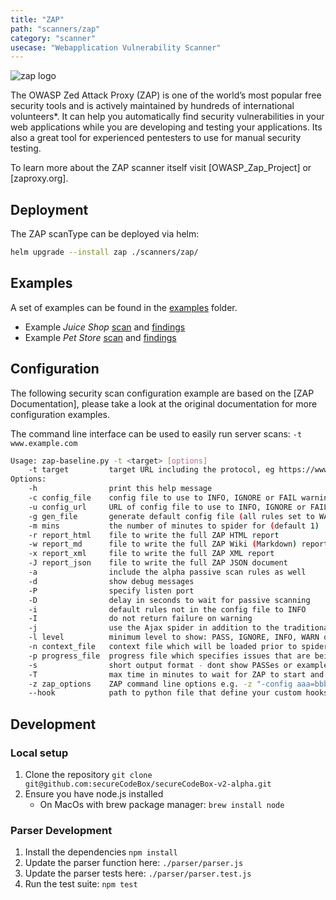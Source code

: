 ```yaml
---
title: "ZAP"
path: "scanners/zap"
category: "scanner"
usecase: "Webapplication Vulnerability Scanner"
---
```


![zap logo](https://raw.githubusercontent.com/wiki/zaproxy/zaproxy/images/zap32x32.png)

The OWASP Zed Attack Proxy (ZAP) is one of the world’s most popular free security tools and is actively maintained by hundreds of international volunteers*. It can help you automatically find security vulnerabilities in your web applications while you are developing and testing your applications. Its also a great tool for experienced pentesters to use for manual security testing.

To learn more about the ZAP scanner itself visit [OWASP_Zap_Project] or [zaproxy.org].

<!-- end -->

## Deployment

The ZAP scanType can be deployed via helm:

```bash
helm upgrade --install zap ./scanners/zap/
```

## Examples

A set of examples can be found in the [examples](https://github.com/secureCodeBox/secureCodeBox-v2-alpha/tree/master/scanners/zap/examples) folder.

* Example *Juice Shop* [scan](https://github.com/secureCodeBox/secureCodeBox-v2-alpha/blob/master/scanners/zap/examples/demo-juice-shop-full-scan/scan.yaml) and [findings](https://github.com/secureCodeBox/secureCodeBox-v2-alpha/blob/master/scanners/zap/examples/demo-juice-shop-full-scan/findings.yaml)
* Example *Pet Store* [scan](https://github.com/secureCodeBox/secureCodeBox-v2-alpha/blob/master/scanners/zap/examples/demo-petstore-api-scan/scan.yaml) and [findings](https://github.com/secureCodeBox/secureCodeBox-v2-alpha/blob/master/scanners/zap/examples/demo-petstore-api-scan/findings.yaml)

## Configuration

The following security scan configuration example are based on the [ZAP Documentation], please take a look at the original documentation for more configuration examples.

The command line interface can be used to easily run server scans: `-t www.example.com`

```bash
Usage: zap-baseline.py -t <target> [options]
    -t target         target URL including the protocol, eg https://www.example.com
Options:
    -h                print this help message
    -c config_file    config file to use to INFO, IGNORE or FAIL warnings
    -u config_url     URL of config file to use to INFO, IGNORE or FAIL warnings
    -g gen_file       generate default config file (all rules set to WARN)
    -m mins           the number of minutes to spider for (default 1)
    -r report_html    file to write the full ZAP HTML report
    -w report_md      file to write the full ZAP Wiki (Markdown) report
    -x report_xml     file to write the full ZAP XML report
    -J report_json    file to write the full ZAP JSON document
    -a                include the alpha passive scan rules as well
    -d                show debug messages
    -P                specify listen port
    -D                delay in seconds to wait for passive scanning
    -i                default rules not in the config file to INFO
    -I                do not return failure on warning
    -j                use the Ajax spider in addition to the traditional one
    -l level          minimum level to show: PASS, IGNORE, INFO, WARN or FAIL, use with -s to hide example URLs
    -n context_file   context file which will be loaded prior to spidering the target
    -p progress_file  progress file which specifies issues that are being addressed
    -s                short output format - dont show PASSes or example URLs
    -T                max time in minutes to wait for ZAP to start and the passive scan to run
    -z zap_options    ZAP command line options e.g. -z "-config aaa=bbb -config ccc=ddd"
    --hook            path to python file that define your custom hooks
```

## Development

### Local setup

1. Clone the repository `git clone git@github.com:secureCodeBox/secureCodeBox-v2-alpha.git`
2. Ensure you have node.js installed
   * On MacOs with brew package manager: `brew install node`

### Parser Development

1. Install the dependencies `npm install`
2. Update the parser function here: `./parser/parser.js`
3. Update the parser tests here: `./parser/parser.test.js`
4. Run the test suite: `npm test`

[SSLyze GitHub]: https://github.com/nabla-c0d3/sslyze
[SSLyze Documentation]: https://nabla-c0d3.github.io/sslyze/documentation/
